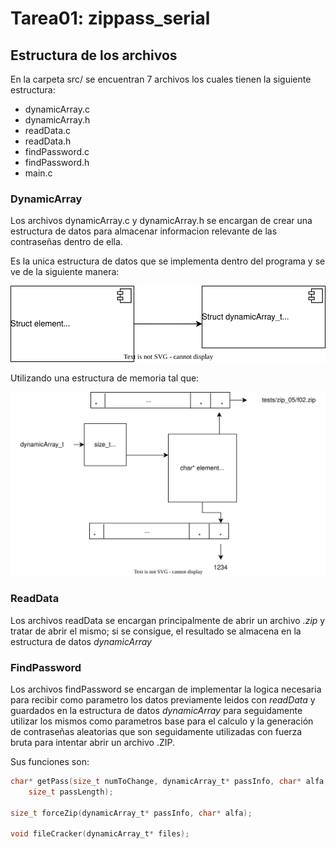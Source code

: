 # Tarea01: zippass_serial

## Estructura de los archivos

En la carpeta src/ se encuentran 7 archivos los cuales tienen la siguiente
estructura:

* dynamicArray.c
* dynamicArray.h
* readData.c
* readData.h
* findPassword.c
* findPassword.h
* main.c

### DynamicArray

Los archivos dynamicArray.c y dynamicArray.h se encargan de crear una estructura
de datos para almacenar informacion relevante de las contraseñas dentro de ella.

Es la unica estructura de datos que se implementa dentro del programa y se ve de la siguiente manera:

![memory_diagram](diagramaDatos.svg)

Utilizando una estructura de memoria tal que:

![memory_diagram](diagramaMemoria.svg)

### ReadData

Los archivos readData se encargan principalmente de abrir un archivo *.zip* y
tratar de abrir el mismo; si se consigue, el resultado se almacena en la
estructura de datos *dynamicArray*

### FindPassword

Los archivos findPassword se encargan de implementar la logica necesaria para
recibir como parametro los datos previamente leidos con *readData* y guardados
en la estructura de datos *dynamicArray* para seguidamente utilizar los mismos
como parametros base para el calculo y la generación de contraseñas aleatorias
que son seguidamente utilizadas con fuerza bruta para intentar abrir un archivo
.ZIP.

Sus funciones son:

```c
char* getPass(size_t numToChange, dynamicArray_t* passInfo, char* alfa, 
    size_t passLength);

size_t forceZip(dynamicArray_t* passInfo, char* alfa);

void fileCracker(dynamicArray_t* files);
```
